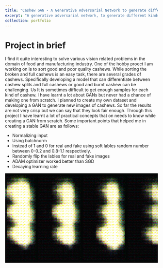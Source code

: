```yaml
---
title: "Cashew GAN - A Generative Adversarial Network to generate different types of casews"
excerpt: "A generative adversarial network, to generate different kinds of cashews, designed and trained from scratch<br/><img src='/images/CashewGAN.gif'>"
collection: portfolio
---
```


Project in brief
================

I find it quite interesting to solve various vision related problems in the domain of food and manufacturing industry. One of the hobby proect
I am working on is to sort good and poor quality cashews. While sorting the broken and full cashews is an easy task, there are several grades of
cashews. Specifically developing a model that can differentiate between cashew splits and full cashews or good and burnt cashew can be challenging. 
Us
It is sometimes difficult to get enough samples for each kind of cashew. I have learnt a lot about GANs but never had a chance of 
making one from scratch. I planned to create my own dataset and developing a GAN to generate new images of cashews. So far the results are 
not very crisp but we can say that they look fair enough. Through this project I have learnt a lot of practical concepts that on needs to know
while creating a GAN from scratch. Some important points that helped me in creating a stable GAN are as follows:

* Normalizing input
* Using batchnorm
* Instead of 1 and 0 for real and fake using soft lables random number between 0-0.2 and 0.8-1.1 respectively.
* Randomly flip the lables for real and fake images
* ADAM optimizer worked better than SGD
* Decaying learning rate

<p align='center'>
  <img src='/images/CashewGAN.gif'>
</p>

